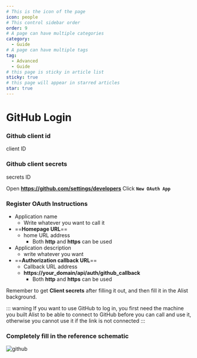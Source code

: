 ```yaml
---
# This is the icon of the page
icon: people
# This control sidebar order
order: 9
# A page can have multiple categories
category:
  - Guide
# A page can have multiple tags
tag:
  - Advanced
  - Guide
# this page is sticky in article list
sticky: true
# this page will appear in starred articles
star: true
---
```


# GitHub Login
### Github client id

client ID

### Github client secrets

secrets ID



Open **https://github.com/settings/developers** Click **`New OAuth App`**



### Register OAuth Instructions

- Application name
     - Write whatever you want to call it
-  ==**Homepage URL**== 
   - home URL address
     - Both **http** and **https** can be used
- Application description
   - write whatever you want
-  ==**Authorization callback URL**== 
   - Callback URL address
   - **https://your_domain/api/auth/github_callback**
     - Both **http** and **https** can be used





Remember to get **Client secrets** after filling it out, and then fill it in the Alist background.





::: warning
If you want to use GitHub to log in, you first need the machine you built Alist to be able to connect to GitHub before you can call and use it, otherwise you cannot use it if the link is not connected
:::

### Completely fill in the reference schematic

![github](/img/advanced/github.png)